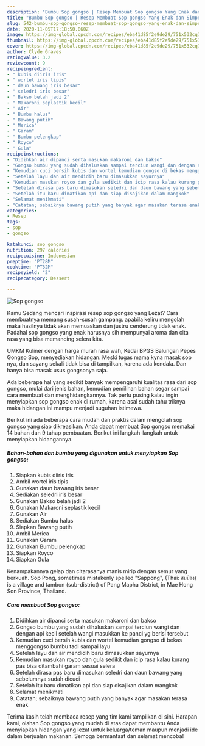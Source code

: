 ```yaml
---
description: "Bumbu Sop gongso | Resep Membuat Sop gongso Yang Enak dan Simpel"
title: "Bumbu Sop gongso | Resep Membuat Sop gongso Yang Enak dan Simpel"
slug: 542-bumbu-sop-gongso-resep-membuat-sop-gongso-yang-enak-dan-simpel
date: 2020-11-05T17:18:50.060Z
image: https://img-global.cpcdn.com/recipes/eba41d85f2e9de29/751x532cq70/sop-gongso-foto-resep-utama.jpg
thumbnail: https://img-global.cpcdn.com/recipes/eba41d85f2e9de29/751x532cq70/sop-gongso-foto-resep-utama.jpg
cover: https://img-global.cpcdn.com/recipes/eba41d85f2e9de29/751x532cq70/sop-gongso-foto-resep-utama.jpg
author: Clyde Graves
ratingvalue: 3.2
reviewcount: 9
recipeingredient:
- " kubis diiris iris"
- " wortel iris tipis"
- " daun bawang iris besar"
- " seledri iris besar"
- " Bakso belah jadi 2"
- " Makaroni seplastik kecil"
- " Air"
- " Bumbu halus"
- " Bawang putih"
- " Merica"
- " Garam"
- " Bumbu pelengkap"
- " Royco"
- " Gula"
recipeinstructions:
- "Didihkan air dipanci serta masukan makaroni dan bakso"
- "Gongso bumbu yang sudah dihaluskan sampai terciun wangi dan dengan api kecil setelah wangi masukkan ke panci yg berisi tersebut"
- "Kemudian cuci bersih kubis dan wortel kemudian gongso di bekas menggongso bumbu tadi sampai layu"
- "Setelah layu dan air mendidih baru dimasukkan sayurnya"
- "Kemudian masukan royco dan gula sedikit dan icip rasa kalau kurang pas bisa ditambahi garam sesuai selera"
- "Setelah dirasa pas baru dimasukan seledri dan daun bawang yang sebelumnya sudah dicuci"
- "Setelah itu baru dimatikan api dan siap disajikan dalam mangkok"
- "Selamat menikmati"
- "Catatan; sebaiknya bawang putih yang banyak agar masakan terasa enak"
categories:
- Resep
tags:
- sop
- gongso

katakunci: sop gongso 
nutrition: 297 calories
recipecuisine: Indonesian
preptime: "PT28M"
cooktime: "PT32M"
recipeyield: "2"
recipecategory: Dessert

---
```



![Sop gongso](https://img-global.cpcdn.com/recipes/eba41d85f2e9de29/751x532cq70/sop-gongso-foto-resep-utama.jpg)

Kamu Sedang mencari inspirasi resep sop gongso yang Lezat? Cara membuatnya memang susah-susah gampang. apabila keliru mengolah maka hasilnya tidak akan memuaskan dan justru cenderung tidak enak. Padahal sop gongso yang enak harusnya sih mempunyai aroma dan cita rasa yang bisa memancing selera kita.

UMKM Kuliner dengan harga murah rasa wah, Kedai BPGS Balungan Pepes Gongso Sop, menyediakan hidangan. Meski tugas mama kyna masak sop nya, dan sayang sekali tidak bisa di tampilkan, karena ada kendala. Dan hanya bisa masak usus gongsonya saja.

Ada beberapa hal yang sedikit banyak mempengaruhi kualitas rasa dari sop gongso, mulai dari jenis bahan, kemudian pemilihan bahan segar sampai cara membuat dan menghidangkannya. Tak perlu pusing kalau ingin menyiapkan sop gongso enak di rumah, karena asal sudah tahu triknya maka hidangan ini mampu menjadi suguhan istimewa.


Berikut ini ada beberapa cara mudah dan praktis dalam mengolah sop gongso yang siap dikreasikan. Anda dapat membuat Sop gongso memakai 14 bahan dan 9 tahap pembuatan. Berikut ini langkah-langkah untuk menyiapkan hidangannya.

<!--inarticleads1-->

##### Bahan-bahan dan bumbu yang digunakan untuk menyiapkan Sop gongso:

1. Siapkan  kubis diiris iris
1. Ambil  wortel iris tipis
1. Gunakan  daun bawang iris besar
1. Sediakan  seledri iris besar
1. Gunakan  Bakso belah jadi 2
1. Gunakan  Makaroni seplastik kecil
1. Gunakan  Air
1. Sediakan  Bumbu halus
1. Siapkan  Bawang putih
1. Ambil  Merica
1. Gunakan  Garam
1. Gunakan  Bumbu pelengkap
1. Siapkan  Royco
1. Siapkan  Gula


Kenampakannya gelap dan citarasanya manis mirip dengan semur yang berkuah. Sop Pong, sometimes mistakenly spelled &#34;Sappong&#34;, (Thai: สบป่อง) is a village and tambon (sub-district) of Pang Mapha District, in Mae Hong Son Province, Thailand. 

<!--inarticleads2-->

##### Cara membuat Sop gongso:

1. Didihkan air dipanci serta masukan makaroni dan bakso
1. Gongso bumbu yang sudah dihaluskan sampai terciun wangi dan dengan api kecil setelah wangi masukkan ke panci yg berisi tersebut
1. Kemudian cuci bersih kubis dan wortel kemudian gongso di bekas menggongso bumbu tadi sampai layu
1. Setelah layu dan air mendidih baru dimasukkan sayurnya
1. Kemudian masukan royco dan gula sedikit dan icip rasa kalau kurang pas bisa ditambahi garam sesuai selera
1. Setelah dirasa pas baru dimasukan seledri dan daun bawang yang sebelumnya sudah dicuci
1. Setelah itu baru dimatikan api dan siap disajikan dalam mangkok
1. Selamat menikmati
1. Catatan; sebaiknya bawang putih yang banyak agar masakan terasa enak




Terima kasih telah membaca resep yang tim kami tampilkan di sini. Harapan kami, olahan Sop gongso yang mudah di atas dapat membantu Anda menyiapkan hidangan yang lezat untuk keluarga/teman maupun menjadi ide dalam berjualan makanan. Semoga bermanfaat dan selamat mencoba!
